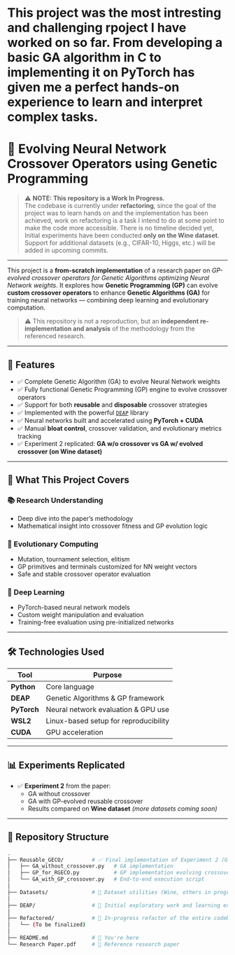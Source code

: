# This project was the most intresting and challenging rpoject I have worked on so far. From developing a basic GA algorithm in C to implementing it on PyTorch has given me a perfect hands-on experience to learn and interpret complex tasks. 

# 🧬 Evolving Neural Network Crossover Operators using Genetic Programming

> ⚠️ **NOTE: This repository is a Work In Progress.**  
> The codebase is currently under **refactoring**, since the goal of the project was to learn hands on and the implementation has been achieved, work on refactoring is a task I intend to do at some point to make the code more accessible. There is no timeline decided yet,  
> Initial experiments have been conducted **only on the Wine dataset**. Support for additional datasets (e.g., CIFAR-10, Higgs, etc.) will be added in upcoming commits.

---

This project is a **from-scratch implementation** of a research paper on *GP-evolved crossover operators for Genetic Algorithms optimizing Neural Network weights*. It explores how **Genetic Programming (GP)** can evolve **custom crossover operators** to enhance **Genetic Algorithms (GA)** for training neural networks — combining deep learning and evolutionary computation.

> ⚠️ This repository is not a reproduction, but an **independent re-implementation and analysis** of the methodology from the referenced research.

---

## 🚀 Features

- ✅ Complete Genetic Algorithm (GA) to evolve Neural Network weights
- ✅ Fully functional Genetic Programming (GP) engine to evolve crossover operators
- ✅ Support for both **reusable** and **disposable** crossover strategies
- ✅ Implemented with the powerful [`DEAP`](https://github.com/DEAP/deap) library
- ✅ Neural networks built and accelerated using **PyTorch + CUDA**
- ✅ Manual **bloat control**, crossover validation, and evolutionary metrics tracking
- ✅ Experiment 2 replicated: **GA w/o crossover vs GA w/ evolved crossover (on Wine dataset)**

---

## 🧠 What This Project Covers

### 📚 Research Understanding
- Deep dive into the paper’s methodology
- Mathematical insight into crossover fitness and GP evolution logic

### 🧬 Evolutionary Computing
- Mutation, tournament selection, elitism
- GP primitives and terminals customized for NN weight vectors
- Safe and stable crossover operator evaluation

### 🧠 Deep Learning
- PyTorch-based neural network models
- Custom weight manipulation and evaluation
- Training-free evaluation using pre-initialized networks

---

## 🛠️ Technologies Used

| Tool        | Purpose                            |
|-------------|-------------------------------------|
| **Python**  | Core language                       |
| **DEAP**    | Genetic Algorithms & GP framework   |
| **PyTorch** | Neural network evaluation & GPU use |
| **WSL2**    | Linux-based setup for reproducibility |
| **CUDA**    | GPU acceleration                    |

---

## 📊 Experiments Replicated

- ✅ **Experiment 2** from the paper:
  - GA without crossover
  - GA with GP-evolved reusable crossover
  - Results compared on **Wine dataset** *(more datasets coming soon)*

---


## 📁 Repository Structure

```bash
.
├── Reusable_GECO/         # ✅ Final implementation of Experiment 2 (GA w/o crossover vs GA w/ GP crossover)
│   ├── GA_without_crossover.py   # GA implementation
│   ├── GP_for_RGECO.py           # GP implementation evolving crossover operators
│   └── GA_with_GP_crossover.py   # End-to-end execution script
│
├── Datasets/              # 🧰 Dataset utilities (Wine, others in progress)
│
├── DEAP/                  # 🧪 Initial exploratory work and learning experiments with the DEAP library
│
├── Refactored/            # 🔨 In-progress refactor of the entire codebase into cleaner modules
│   └── (To be finalized)
│
├── README.md              # 📘 You're here
└── Research Paper.pdf     # 📄 Reference research paper
```
